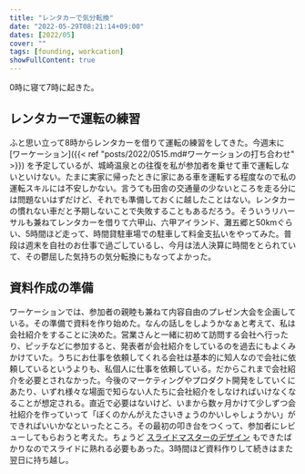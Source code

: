 ```yaml
---
title: "レンタカーで気分転換"
date: "2022-05-29T08:21:14+09:00"
dates: [2022/05]
cover: ""
tags: [founding, workcation]
showFullContent: true
---
```


0時に寝て7時に起きた。

## レンタカーで運転の練習

ふと思い立って8時からレンタカーを借りて運転の練習をしてきた。今週末に [ワーケーション]({{< ref "posts/2022/0515.md#ワーケーションの打ち合わせ" >}}) を予定しているが、城崎温泉との往復を私が参加者を乗せて車で運転しないといけない。たまに実家に帰ったときに家にある車を運転する程度なので私の運転スキルには不安しかない。言うても田舎の交通量の少ないところを走る分には問題ないはずだけど、それでも準備しておくに越したことはない。レンタカーの慣れない車だと予期しないことで失敗することもあるだろう。そういうリハーサルも兼ねてレンタカーを借りて六甲山、六甲アイランド、灘五郷と50kmぐらい、5時間ほど走って、時間貸駐車場での駐車して料金支払いをやってみた。普段は週末を自社のお仕事で過ごしているし、今月は法人決算に時間をとられていて、その鬱屈した気持ちの気分転換にもなってよかった。

## 資料作成の準備

ワーケーションでは、参加者の親睦も兼ねて内容自由のプレゼン大会を企画している。その準備で資料を作り始めた。なんの話しをしようかなぁと考えて、私は会社紹介をすることに決めた。営業さんと一緒に初めて訪問する会社へ行ったり、ピッチなどに参加すると、発表者が会社紹介をしているのを過去にもよくみかけていた。うちにお仕事を依頼してくれる会社は基本的に知人なので会社に依頼しているというよりも、私個人に仕事を依頼している。だからこれまで会社紹介を必要とされなかった。今後のマーケティングやプロダクト開発をしていくにあたり、いずれ様々な場面で知らない人たちに会社紹介をしなければいけなくなることが想定される。直近で必要はないけど、いまから数ヶ月かけて少しずつ会社紹介を作っていって「ぼくのかんがえたさいきょうのかいしゃしょうかい」ができればいいかなといったところ。その最初の叩き台をつくって、参加者にレビューしてもらおうと考えた。ちょうど [スライドマスターのデザイン](posts/2022/0509.md#スライドマスターのデザイン作成) もできたばかりなのでスライドに熟れる必要もあった。3時間ほど資料作りして続きはまた翌日に持ち越し。
